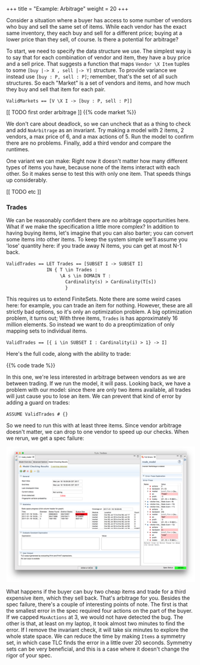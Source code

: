 +++
title = "Example: Arbitrage"
weight = 20
+++

Consider a situation where a buyer has access to some number of vendors who buy and sell the same set of items. While each vendor has the exact same inventory, they each buy and sell for a different price; buying at a lower price than they sell, of course. Is there a potential for arbitrage?

To start, we need to specify the data structure we use. The simplest way is to say that for each combination of vendor and item, they have a buy price and a sell price. That suggests a function that maps `Vendor \X Item` tuples to some `[buy |-> X , sell |-> Y]` structure. To provide variance we instead use `[buy : P, sell : P]`; remember, that's the set of all such structures. So each "Market" is a set of vendors and items, and how much they buy and sell that item for each pair.

```
ValidMarkets == [V \X I -> [buy : P, sell : P]]
```

[[ TODO first order arbitrage ]]
{{% code market %}}

We don't care about deadlock, so we can uncheck that as a thing to check and add `NoArbitrage` as an invariant. Try making a model with 2 items, 2 vendors, a max price of 6, and a max actions of 5. Run the model to confirm there are no problems. Finally, add a third vendor and compare the runtimes.

One variant we can make: Right now it doesn't matter how many different types of items you have, because none of the items interact with each other. So it makes sense to test this with only one item. That speeds things up considerably.

[[ TODO etc ]]

### Trades

We can be reasonably confident there are no arbitrage opportunities here. What if we make the specification a little more complex? In addition to having buying items, let's imagine that you can also barter; you can convert some items into other items. To keep the system simple we'll assume you 'lose' quantity here: if you trade away N items, you can get at most N-1 back.

``` tla
ValidTrades == LET Trades == [SUBSET I -> SUBSET I]
               IN { T \in Trades : 
                    \A s \in DOMAIN T :
                      Cardinality(s) > Cardinality(T[s])
                      }
```

This requires us to extend FiniteSets. Note there are some weird cases here: for example, you can trade an item for nothing. However, these are all strictly bad options, so it's only an optimization problem. A big optimization problem, it turns out; With three items, `Trades` is has approximately 16 million elements. So instead we want to do a preoptimization of only mapping sets to individual items.

``` tla
ValidTrades == [{ i \in SUBSET I : Cardinality(i) > 1} -> I]
```
Here's the full code, along with the ability to trade:

{{% code trade %}}

In this one, we're less interested in arbitrage between vendors as we are between trading. If we run the model, it will pass. Looking back, we have a problem with our model: since there are only two items available, all trades will just cause you to lose an item. We can prevent that kind of error by adding a guard on trades:

``` tla
ASSUME ValidTrades # {}
```

So we need to run this with at least three items. Since vendor arbitrage doesn't matter, we can drop to one vendor to speed up our checks. When we rerun, we get a spec failure:

![](img/failure.png)

What happens if the buyer can buy two cheap items and trade for a third expensive item, which they sell back. That's arbitrage for you. Besides the spec failure, there's a couple of interesting points of note. The first is that the smallest error in the spec required four actions on the part of the buyer. If we capped `MaxActions` at 3, we would not have detected the bug. The other is that, at least on my laptop, it took almost two minutes to find the error. If I remove the invariant check, it will take six minutes to explore the whole state space. We can reduce the time by making `Items` a symmetry set, in which case TLC finds the error in a little over 20 seconds. Symmetry sets can be very beneficial, and this is a case where it doesn't change the rigor of your spec.
